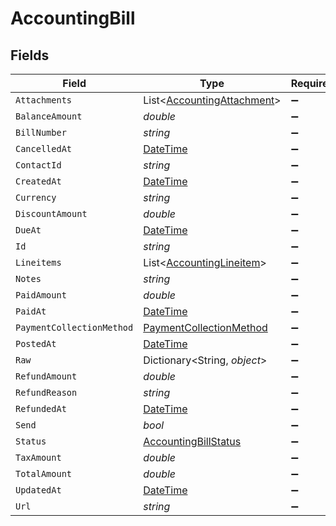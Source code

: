 # AccountingBill


## Fields

| Field                                                                                 | Type                                                                                  | Required                                                                              | Description                                                                           |
| ------------------------------------------------------------------------------------- | ------------------------------------------------------------------------------------- | ------------------------------------------------------------------------------------- | ------------------------------------------------------------------------------------- |
| `Attachments`                                                                         | List<[AccountingAttachment](../../Models/Components/AccountingAttachment.md)>         | :heavy_minus_sign:                                                                    | N/A                                                                                   |
| `BalanceAmount`                                                                       | *double*                                                                              | :heavy_minus_sign:                                                                    | N/A                                                                                   |
| `BillNumber`                                                                          | *string*                                                                              | :heavy_minus_sign:                                                                    | N/A                                                                                   |
| `CancelledAt`                                                                         | [DateTime](https://learn.microsoft.com/en-us/dotnet/api/system.datetime?view=net-5.0) | :heavy_minus_sign:                                                                    | N/A                                                                                   |
| `ContactId`                                                                           | *string*                                                                              | :heavy_minus_sign:                                                                    | N/A                                                                                   |
| `CreatedAt`                                                                           | [DateTime](https://learn.microsoft.com/en-us/dotnet/api/system.datetime?view=net-5.0) | :heavy_minus_sign:                                                                    | N/A                                                                                   |
| `Currency`                                                                            | *string*                                                                              | :heavy_minus_sign:                                                                    | N/A                                                                                   |
| `DiscountAmount`                                                                      | *double*                                                                              | :heavy_minus_sign:                                                                    | N/A                                                                                   |
| `DueAt`                                                                               | [DateTime](https://learn.microsoft.com/en-us/dotnet/api/system.datetime?view=net-5.0) | :heavy_minus_sign:                                                                    | N/A                                                                                   |
| `Id`                                                                                  | *string*                                                                              | :heavy_minus_sign:                                                                    | N/A                                                                                   |
| `Lineitems`                                                                           | List<[AccountingLineitem](../../Models/Components/AccountingLineitem.md)>             | :heavy_minus_sign:                                                                    | N/A                                                                                   |
| `Notes`                                                                               | *string*                                                                              | :heavy_minus_sign:                                                                    | N/A                                                                                   |
| `PaidAmount`                                                                          | *double*                                                                              | :heavy_minus_sign:                                                                    | N/A                                                                                   |
| `PaidAt`                                                                              | [DateTime](https://learn.microsoft.com/en-us/dotnet/api/system.datetime?view=net-5.0) | :heavy_minus_sign:                                                                    | N/A                                                                                   |
| `PaymentCollectionMethod`                                                             | [PaymentCollectionMethod](../../Models/Components/PaymentCollectionMethod.md)         | :heavy_minus_sign:                                                                    | N/A                                                                                   |
| `PostedAt`                                                                            | [DateTime](https://learn.microsoft.com/en-us/dotnet/api/system.datetime?view=net-5.0) | :heavy_minus_sign:                                                                    | N/A                                                                                   |
| `Raw`                                                                                 | Dictionary<String, *object*>                                                          | :heavy_minus_sign:                                                                    | N/A                                                                                   |
| `RefundAmount`                                                                        | *double*                                                                              | :heavy_minus_sign:                                                                    | N/A                                                                                   |
| `RefundReason`                                                                        | *string*                                                                              | :heavy_minus_sign:                                                                    | N/A                                                                                   |
| `RefundedAt`                                                                          | [DateTime](https://learn.microsoft.com/en-us/dotnet/api/system.datetime?view=net-5.0) | :heavy_minus_sign:                                                                    | N/A                                                                                   |
| `Send`                                                                                | *bool*                                                                                | :heavy_minus_sign:                                                                    | N/A                                                                                   |
| `Status`                                                                              | [AccountingBillStatus](../../Models/Components/AccountingBillStatus.md)               | :heavy_minus_sign:                                                                    | N/A                                                                                   |
| `TaxAmount`                                                                           | *double*                                                                              | :heavy_minus_sign:                                                                    | N/A                                                                                   |
| `TotalAmount`                                                                         | *double*                                                                              | :heavy_minus_sign:                                                                    | N/A                                                                                   |
| `UpdatedAt`                                                                           | [DateTime](https://learn.microsoft.com/en-us/dotnet/api/system.datetime?view=net-5.0) | :heavy_minus_sign:                                                                    | N/A                                                                                   |
| `Url`                                                                                 | *string*                                                                              | :heavy_minus_sign:                                                                    | N/A                                                                                   |